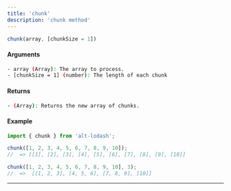 ```yaml
---
title: 'chunk'
description: 'chunk method'
---
```


```ts
chunk(array, [chunkSize = 1])
```

#### Arguments

```bash
- array (Array): The array to process.
- [chunkSize = 1] (number): The length of each chunk
```

#### Returns

```bash
- (Array): Returns the new array of chunks.
```

#### Example

```ts
import { chunk } from 'alt-lodash';

chunk([1, 2, 3, 4, 5, 6, 7, 8, 9, 10]);
//  => [[1], [2], [3], [4], [5], [6], [7], [8], [9], [10]]

chunk([1, 2, 3, 4, 5, 6, 7, 8, 9, 10], 3);
//  =>  [[1, 2, 3], [4, 5, 6], [7, 8, 9], [10]]
```

***
